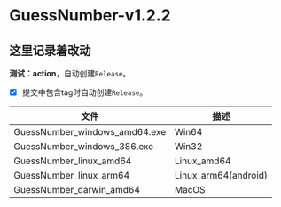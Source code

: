 # GuessNumber-v1.2.2

## 这里记录着改动

**测试：action**，自动创建`Release`。

- [x] 提交中包含tag时自动创建`Release`。

| 文件                          | 描述                 |
| ----------------------------- | -------------------- |
| GuessNumber_windows_amd64.exe | Win64                |
| GuessNumber_windows_386.exe   | Win32                |
| GuessNumber_linux_amd64       | Linux_amd64          |
| GuessNumber_linux_arm64       | Linux_arm64(android) |
| GuessNumber_darwin_amd64      | MacOS                |

